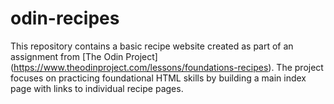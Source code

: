 # odin-recipes
This repository contains a basic recipe website created as part of an assignment from [The Odin Project] (https://www.theodinproject.com/lessons/foundations-recipes). The project focuses on practicing foundational HTML skills by building a main index page with links to individual recipe pages.
